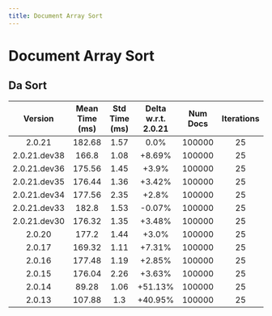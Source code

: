 ```yaml
---
title: Document Array Sort
---
```

# Document Array Sort

## Da Sort

| Version | Mean Time (ms) | Std Time (ms) | Delta w.r.t. 2.0.21 | Num Docs | Iterations |
| :---: | :---: | :---: | :---: | :---: | :---: |
| 2.0.21 | 182.68 | 1.57 | 0.0% | 100000 | 25 |
| 2.0.21.dev38 | 166.8 | 1.08 | +8.69% | 100000 | 25 |
| 2.0.21.dev36 | 175.56 | 1.45 | +3.9% | 100000 | 25 |
| 2.0.21.dev35 | 176.44 | 1.36 | +3.42% | 100000 | 25 |
| 2.0.21.dev34 | 177.56 | 2.35 | +2.8% | 100000 | 25 |
| 2.0.21.dev33 | 182.8 | 1.53 | -0.07% | 100000 | 25 |
| 2.0.21.dev30 | 176.32 | 1.35 | +3.48% | 100000 | 25 |
| 2.0.20 | 177.2 | 1.44 | +3.0% | 100000 | 25 |
| 2.0.17 | 169.32 | 1.11 | +7.31% | 100000 | 25 |
| 2.0.16 | 177.48 | 1.19 | +2.85% | 100000 | 25 |
| 2.0.15 | 176.04 | 2.26 | +3.63% | 100000 | 25 |
| 2.0.14 | 89.28 | 1.06 | +51.13% | 100000 | 25 |
| 2.0.13 | 107.88 | 1.3 | +40.95% | 100000 | 25 |
